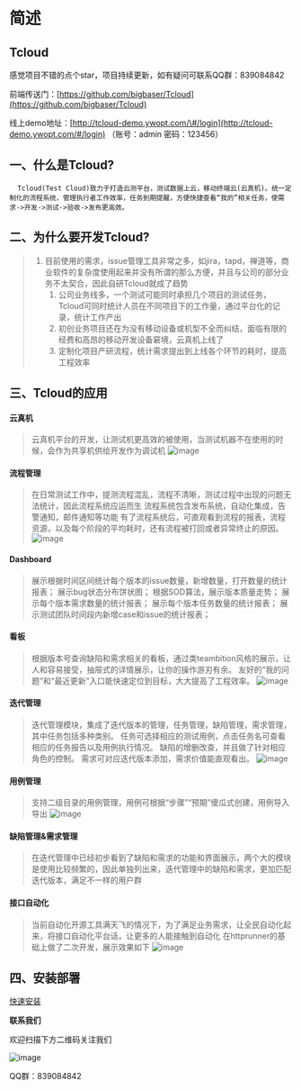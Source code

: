 # 简述

## Tcloud

感觉项目不错的点个star，项目持续更新，如有疑问可联系QQ群：839084842

前端传送门：[https://github.com/bigbaser/Tcloud](https://github.com/bigbaser/Tcloud)

线上demo地址：[http://tcloud-demo.ywopt.com/\#/login](http://tcloud-demo.ywopt.com/#/login) （账号：admin 密码：123456）

## 一、什么是Tcloud?

```text
  Tcloud(Test Cloud)致力于打造云测平台，测试数据上云，移动终端云(云真机)。统一定制化的流程系统，管理执行者工作效率，任务到期提醒，方便快捷查看“我的”相关任务，使需求->开发->测试->验收->发布更高效。
```

## 二、为什么要开发Tcloud?

> 1. 目前使用的需求，issue管理工具非常之多，如jira，tapd，禅道等，商业软件的复杂度使用起来并没有所谓的那么方便，并且与公司的部分业务不太契合，因此自研Tcloud就成了趋势
>    1. 公司业务线多，一个测试可能同时承担几个项目的测试任务，Tcloud可同时统计人员在不同项目下的工作量，通过平台化的记录，统计工作产出
>    2. 初创业务项目还在为没有移动设备或机型不全而纠结，面临有限的经费和高昂的移动开发设备窘境，云真机上线了
>    3. 定制化项目产研流程，统计需求提出到上线各个环节的耗时，提高工程效率

## 三、Tcloud的应用

#### 云真机

> 云真机平台的开发，让测试机更高效的被使用，当测试机器不在使用的时候，会作为共享机供给开发作为调试机 ![image](http://tcloud-static.oss-cn-beijing.aliyuncs.com/tcloud_git/tcdevices.gif)

#### 流程管理

> 在日常测试工作中，提测流程混乱，流程不清晰，测试过程中出现的问题无法统计，因此流程系统应运而生 流程系统包含发布系统，自动化集成，告警通知，邮件通知等功能 有了流程系统后，可直观看到流程的报表，流程资源，以及每个阶段的平均耗时，还有流程被打回或者异常终止的原因。 ![image](http://tcloud-static.oss-cn-beijing.aliyuncs.com/tcloud_git/flow.gif)

#### Dashboard

> 展示根据时间区间统计每个版本的issue数量，新增数量，打开数量的统计报表； 展示bug状态分布饼状图； 根据SOD算法，展示版本质量走势； 展示每个版本需求数量的统计报表； 展示每个版本任务数量的统计报表； 展示测试团队时间段内新增case和issue的统计报表；

#### 看板

> 根据版本号查询缺陷和需求相关的看板，通过类teambition风格的展示，让人和容易接受，抽屉式的详情展示，让你的操作游刃有余。 友好的“我的问题”和“最近更新”入口能快速定位到目标，大大提高了工程效率。 ![image](http://tcloud-static.oss-cn-beijing.aliyuncs.com/tcloud_git/dashboard.gif)

#### 迭代管理

> 迭代管理模块，集成了迭代版本的管理，任务管理，缺陷管理，需求管理，其中任务包括多种类别。 任务可选择相应的测试用例，点击任务名可查看相应的任务报告以及用例执行情况。 缺陷的增删改查，并且做了针对相应角色的控制。 需求可对应迭代版本添加，需求价值能直观看出。 ![image](http://tcloud-static.oss-cn-beijing.aliyuncs.com/tcloud_git/version.gif)

#### 用例管理

> 支持二级目录的用例管理，用例可根据“步骤”“预期”傻瓜式创建，用例导入导出 ![image](http://tcloud-static.oss-cn-beijing.aliyuncs.com/tcloud_git/case.png)

#### 缺陷管理&需求管理

> 在迭代管理中已经初步看到了缺陷和需求的功能和界面展示，两个大的模块是使用比较频繁的，因此单独列出来，迭代管理中的缺陷和需求，更加匹配迭代版本，满足不一样的用户群

#### 接口自动化

> 当前自动化开源工具满天飞的情况下，为了满足业务需求，让全民自动化起来，将接口自动化平台话，让更多的人能接触到自动化 在httprunner的基础上做了二次开发，展示效果如下 ![image](http://tcloud-static.oss-cn-beijing.aliyuncs.com/tcloud_git/interface.png)

## 四、安装部署

[快速安装](https://github.com/bigbaser/TcloudServer/wiki/部署)

**联系我们**

欢迎扫描下方二维码关注我们

![image](http://tcloud-static.oss-cn-beijing.aliyuncs.com/tcloud_git/tc.jpg)

QQ群：839084842

